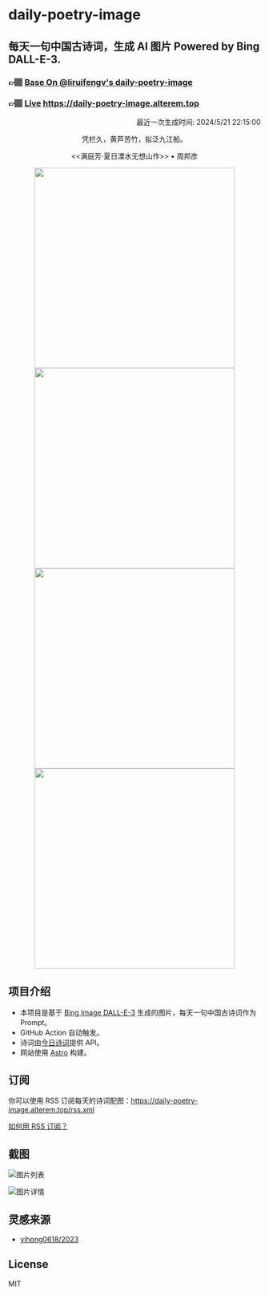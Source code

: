 
# daily-poetry-image

## 每天一句中国古诗词，生成 AI 图片 Powered by Bing DALL-E-3.

### 👉🏽 [Base On @liruifengv's daily-poetry-image](https://github.com/liruifengv/daily-poetry-image)

### 👉🏽 [Live](https://daily-poetry-image.alterem.top/) https://daily-poetry-image.alterem.top

<p align="right">
  最近一次生成时间: 2024/5/21 22:15:00
</p>
<p align="center">
凭栏久，黄芦苦竹，拟泛九江船。
</p>
<p align="center">
<<满庭芳·夏日溧水无想山作>> • 周邦彦
</p>
<p align="center">
<img src="https://tse2.mm.bing.net/th/id/OIG4.r3R802h_Z6rmmBN1Vbri" height="400" width="400" />
<img src="https://tse2.mm.bing.net/th/id/OIG4.IhtVm40c5TQfu6Pb77BD" height="400" width="400" />
<img src="https://tse3.mm.bing.net/th/id/OIG4.m04TkVH65zU96X9A7E3Q" height="400" width="400" />
<img src="https://tse2.mm.bing.net/th/id/OIG4.kJoh2OUKO6jNC1gQ4kyX" height="400" width="400" />
</p>

## 项目介绍

-   本项目是基于 [Bing Image DALL-E-3](https://www.bing.com/images/create) 生成的图片，每天一句中国古诗词作为 Prompt。
-   GitHub Action 自动触发。
-   诗词由[今日诗词](https://www.jinrishici.com/)提供 API。
-   网站使用 [Astro](https://astro.build) 构建。

## 订阅

你可以使用 RSS 订阅每天的诗词配图：https://daily-poetry-image.alterem.top/rss.xml

[如何用 RSS 订阅？](https://zhuanlan.zhihu.com/p/55026716)

## 截图

![图片列表](./screenshots/Snipaste_2023-12-28_21-00-26.png)

![图片详情](./screenshots/Snipaste_2023-12-28_21-00-53.png)

## 灵感来源

-   [yihong0618/2023](https://github.com/yihong0618/2023)

## License

MIT
